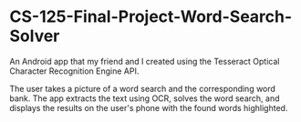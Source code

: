# CS-125-Final-Project-Word-Search-Solver
An Android app that my friend and I created using the Tesseract Optical Character Recognition Engine API. 

The user takes a picture of a word search and the corresponding word bank. The app extracts the text using OCR, solves the word search, and displays the results on the user's phone with the found words highlighted.

